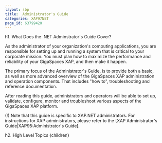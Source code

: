 ```yaml
---
layout: sbp
title:  Administrator's Guide
categories: XAP97NET
page_id: 63799420
---
```


h1. What Does the .NET Adminstrator's Guide Cover?

As the administrator of your organization's computing applications, you are responsible for setting up and running a system that is critical to your corporate mission. You must plan how to maximize the performance and reliability of your GigaSpaces XAP, and then make it happen.

The primary focus of the Administrator's Guide, is to provide both a basic, as well as more advanced overview of the GigaSpaces XAP administration and operation components. That includes "how to", troubleshooting and reference documentation.

After reading this guide, administrators and operators will be able to set up, validate, configure, monitor and troubleshoot various aspects of the GigaSpaces XAP platform.

(!) Note that this guide is specific to XAP.NET administrators. For instructions for XAP administrators, please refer to the [XAP Administrator's Guide|XAP95:Administrator's Guide].

h2. High Level Topics
{children}